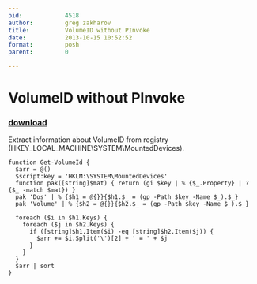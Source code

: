 ```yaml
---
pid:            4518
author:         greg zakharov
title:          VolumeID without PInvoke
date:           2013-10-15 10:52:52
format:         posh
parent:         0

---
```


# VolumeID without PInvoke

### [download](//scripts/4518.ps1)

Extract information about VolumeID from registry (HKEY_LOCAL_MACHINE\SYSTEM\MountedDevices).

```posh
function Get-VolumeId {
  $arr = @()
  $script:key = 'HKLM:\SYSTEM\MountedDevices'
  function pak([string]$mat) { return (gi $key | % {$_.Property} | ? {$_ -match $mat}) }
  pak 'Dos' | % {$h1 = @{}}{$h1.$_ = (gp -Path $key -Name $_).$_}
  pak 'Volume' | % {$h2 = @{}}{$h2.$_ = (gp -Path $key -Name $_).$_}
  
  foreach ($i in $h1.Keys) {
    foreach ($j in $h2.Keys) {
      if ([string]$h1.Item($i) -eq [string]$h2.Item($j)) {
        $arr += $i.Split('\')[2] + ' = ' + $j
      }
    }
  }
  $arr | sort
}
```
